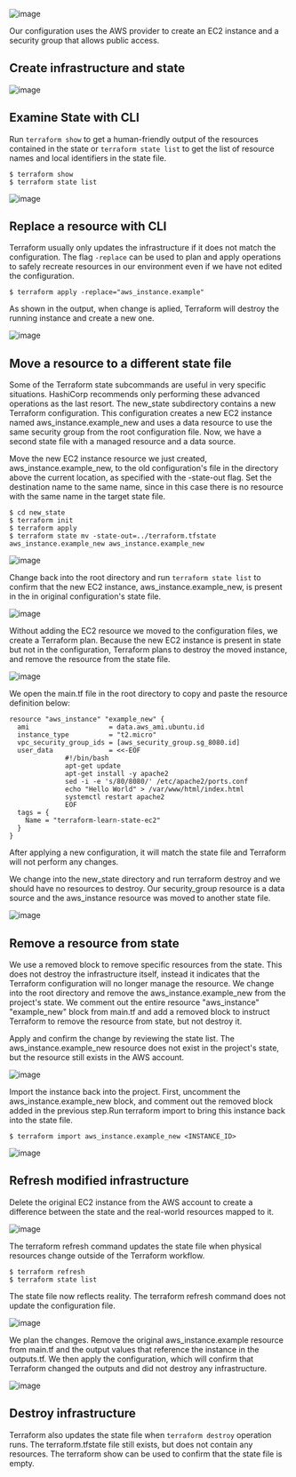 ![image](https://github.com/ZCHAnalytics/terraform-modules/assets/146954022/059c54f2-5e38-40eb-a414-c0b80ded7476)

Our configuration uses the AWS provider to create an EC2 instance and a security group that allows public access.

## Create infrastructure and state

![image](https://github.com/ZCHAnalytics/terraform-modules/assets/146954022/dc585add-b939-456b-8548-7d6045e53d91)

## Examine State with CLI
Run `terraform show` to get a human-friendly output of the resources contained in the state or `terraform state list` to get the list of resource names and local identifiers in the state file.
```hcl
$ terraform show
$ terraform state list
```
![image](https://github.com/ZCHAnalytics/terraform-modules/assets/146954022/214fabb2-deb5-4842-964e-ea9c4400b25b)

## Replace a resource with CLI
Terraform usually only updates the infrastructure if it does not match the configuration. The flag `-replace` can be used to plan and apply operations to safely recreate resources in our environment even if we have not edited the configuration. 
```hcl
$ terraform apply -replace="aws_instance.example"
```
As shown in the output, when change is aplied, Terraform will destroy the running instance and create a new one.

![image](https://github.com/ZCHAnalytics/terraform-modules/assets/146954022/ef7e5495-e5fb-4f78-9150-e8c6165056bc)

## Move a resource to a different state file
Some of the Terraform state subcommands are useful in very specific situations. HashiCorp recommends only performing these advanced operations as the last resort.
The new_state subdirectory contains a new Terraform configuration. This configuration creates a new EC2 instance named aws_instance.example_new and uses a data resource to use the same security group from the root configuration file. 
Now, we have a second state file with a managed resource and a data source.

Move the new EC2 instance resource we just created, aws_instance.example_new, to the old configuration's file in the directory above the current location, as specified with the -state-out flag. Set the destination name to the same name, since in this case there is no resource with the same name in the target state file.
```hcl
$ cd new_state
$ terraform init
$ terraform apply
$ terraform state mv -state-out=../terraform.tfstate aws_instance.example_new aws_instance.example_new
```
![image](https://github.com/ZCHAnalytics/terraform-modules/assets/146954022/72d6b971-0ca8-49f2-a3e2-cbba80ce7642)

Change back into the root directory and run `terraform state list` to confirm that the new EC2 instance, aws_instance.example_new, is present in the in original configuration's state file.

![image](https://github.com/ZCHAnalytics/terraform-modules/assets/146954022/74638a62-ddd0-4c8e-ac81-52bf2f432fc8)

Without adding the EC2 resource we moved to the configuration files, we create a Terraform plan. Because the new EC2 instance is present in state but not in the configuration, Terraform plans to destroy the moved instance, and remove the resource from the state file.

![image](https://github.com/ZCHAnalytics/terraform-modules/assets/146954022/20808ad9-e975-497f-aa04-b19fdb58cc75)

We open the main.tf file in the root directory to copy and paste the resource definition below:
```hcl
resource "aws_instance" "example_new" {
  ami                    = data.aws_ami.ubuntu.id
  instance_type          = "t2.micro"
  vpc_security_group_ids = [aws_security_group.sg_8080.id]
  user_data              = <<-EOF
              #!/bin/bash
              apt-get update
              apt-get install -y apache2
              sed -i -e 's/80/8080/' /etc/apache2/ports.conf
              echo "Hello World" > /var/www/html/index.html
              systemctl restart apache2
              EOF
  tags = {
    Name = "terraform-learn-state-ec2"
  }
}
```
After applying a new configuration, it will match the state file and Terraform will not perform any changes.

We change into the new_state directory and run terraform destroy and we should have no resources to destroy. 
Our security_group resource is a data source and the aws_instance resource was moved to another state file. 

![image](https://github.com/ZCHAnalytics/terraform-modules/assets/146954022/97c9ab88-e874-475d-9096-571fff60fd7f)

## Remove a resource from state
We use a removed block to remove specific resources from the state. This does not destroy the infrastructure itself, instead it indicates that the Terraform configuration will no longer manage the resource.
We change into the root directory and remove the aws_instance.example_new from the project's state. We comment out the entire resource "aws_instance" "example_new" block from main.tf and add a removed block to instruct Terraform to remove the resource from state, but not destroy it.

Apply and confirm the change by reviewing the state list. The aws_instance.example_new resource does not exist in the project's state, but the resource still exists in the AWS account.

![image](https://github.com/ZCHAnalytics/terraform-modules/assets/146954022/6a506ad2-ef26-44d2-a78d-40180b67512f)

Import the instance back into the project. First, uncomment the aws_instance.example_new block, and comment out the removed block added in the previous step.Run terraform import to bring this instance back into the state file. 
```hcl
$ terraform import aws_instance.example_new <INSTANCE_ID>
```
![image](https://github.com/ZCHAnalytics/terraform-modules/assets/146954022/0ecd8a89-b06e-43df-93ef-e6783e10e2e3)

## Refresh modified infrastructure
Delete the original EC2 instance from the AWS account to create a difference between the state and the real-world resources mapped to it. 

![image](https://github.com/ZCHAnalytics/terraform-modules/assets/146954022/790e365c-d321-40c7-8103-acc585b5dc26)

The terraform refresh command updates the state file when physical resources change outside of the Terraform workflow. 
```hcl
$ terraform refresh
$ terraform state list
```
The state file now reflects reality. The terraform refresh command does not update the configuration file. 

![image](https://github.com/ZCHAnalytics/terraform-modules/assets/146954022/13ce8e19-e795-4952-bd3c-42ffb7797986)

We plan the changes. Remove the original aws_instance.example resource from main.tf and the output values that reference the instance in the outputs.tf. 
We then apply the configuration, which will confirm that Terraform changed the outputs and did not destroy any infrastructure.

![image](https://github.com/ZCHAnalytics/terraform-modules/assets/146954022/9c53e979-ecc4-4060-b710-77c3ed7d0d72)

## Destroy infrastructure
Terraform also updates the state file when `terraform destroy` operation runs.
The terraform.tfstate file still exists, but does not contain any resources. The terraform show can be used to confirm that the state file is empty. 

